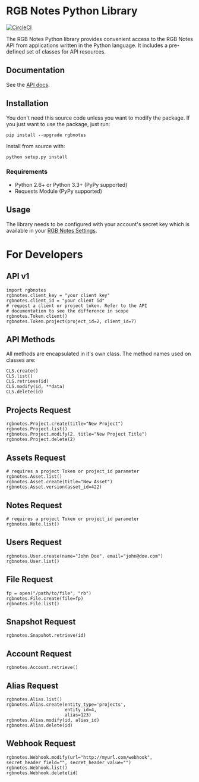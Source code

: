 # RGB Notes Python Library

[![CircleCI](https://circleci.com/gh/rgbnotes/rgb-api-python.svg?style=svg)](https://circleci.com/gh/rgbnotes/rgb-api-python)

The RGB Notes Python library provides convenient access to the RGB Notes API from
applications written in the Python language. It includes a pre-defined set of
classes for API resources.

## Documentation

See the [API docs](https://rgbnotes.com/help?section=api).

## Installation

You don't need this source code unless you want to modify the package. If you just
want to use the package, just run:

``` {.sourceCode .bash}
pip install --upgrade rgbnotes
```

Install from source with:

``` {.sourceCode .bash}
python setup.py install
```

### Requirements

* Python 2.6+ or Python 3.3+ (PyPy supported)
* Requests Module (PyPy supported)

## Usage

The library needs to be configured with your account's secret key which is
available in your [RGB Notes Settings](https://rgbnotes.com/login.php?r=/settings.php). 



# For Developers

## API v1

``` {.sourceCode .python}
import rgbnotes
rgbnotes.client_key = "your client key"
rgbnotes.client_id = "your client id"
# request a client or project token. Refer to the API
# documentation to see the difference in scope
rgbnotes.Token.client()
rgbnotes.Token.project(project_id=2, client_id=7)
```

## API Methods

All methods are encapsulated in it's own class.
The method names used on classes are:

``` {.sourceCode .python}
CLS.create()
CLS.list()
CLS.retrieve(id)
CLS.modify(id, **data)
CLS.delete(id)
```

## Projects Request

``` {.sourceCode .python}
rgbnotes.Project.create(title="New Project")
rgbnotes.Project.list()
rgbnotes.Project.modify(2, title="New Project Title")
rgbnotes.Project.delete(2)
```


## Assets Request

``` {.sourceCode .python}
# requires a project Token or project_id parameter
rgbnotes.Asset.list()
rgbnotes.Asset.create(title="New Asset")
rgbnotes.Asset.version(asset_id=422)
```


## Notes Request

``` {.sourceCode .python}
# requires a project Token or project_id parameter
rgbnotes.Note.list()
```


## Users Request

``` {.sourceCode .python}
rgbnotes.User.create(name="John Doe", email="john@doe.com")
rgbnotes.User.list()
```

## File Request

``` {.sourceCode .python}
fp = open("/path/to/file", "rb")
rgbnotes.File.create(file=fp)
rgbnotes.File.list()
```

## Snapshot Request

``` {.sourceCode .python}
rgbnotes.Snapshot.retrieve(id)
```


## Account Request

``` {.sourceCode .python}
rgbnotes.Account.retrieve()
```

## Alias Request

``` {.sourceCode .python}
rgbnotes.Alias.list()
rgbnotes.Alias.create(entity_type='projects',
                      entity_id=4,
                      alias=123)
rgbnotes.Alias.modify(id, alias_id)
rgbnotes.Alias.delete(id)
```


## Webhook Request

``` {.sourceCode .python}
rgbnotes.Webhook.modify(url="http://myurl.com/webhook", secret_header_field="", secret_header_value="")
rgbnotes.Webhook.list()
rgbnotes.Webhook.delete(id)
```

